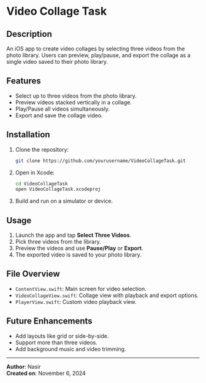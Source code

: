 # Video Collage Task

## Description
An iOS app to create video collages by selecting three videos from the photo library. Users can preview, play/pause, and export the collage as a single video saved to their photo library.

## Features
- Select up to three videos from the photo library.
- Preview videos stacked vertically in a collage.
- Play/Pause all videos simultaneously.
- Export and save the collage video.

## Installation
1. Clone the repository:
   ```bash
   git clone https://github.com/yourusername/VideoCollageTask.git
   ```
2. Open in Xcode:
   ```bash
   cd VideoCollageTask
   open VideoCollageTask.xcodeproj
   ```
3. Build and run on a simulator or device.

## Usage
1. Launch the app and tap **Select Three Videos**.
2. Pick three videos from the library.
3. Preview the videos and use **Pause/Play** or **Export**.
4. The exported video is saved to your photo library.

## File Overview
- `ContentView.swift`: Main screen for video selection.
- `VideoCollageView.swift`: Collage view with playback and export options.
- `PlayerView.swift`: Custom video playback view.

## Future Enhancements
- Add layouts like grid or side-by-side.
- Support more than three videos.
- Add background music and video trimming.

---
**Author**: Nasir  
**Created on**: November 6, 2024

